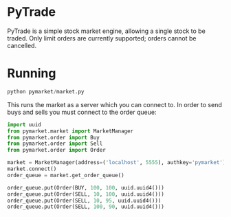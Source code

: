 # PyTrade

PyTrade is a simple stock market engine, allowing a single stock to be traded.
Only limit orders are currently supported; orders cannot be cancelled.


# Running

```python
python pymarket/market.py
```

This runs the market as a server which you can connect to. In order to send
buys and sells you must connect to the order queue:

```python
import uuid
from pymarket.market import MarketManager
from pymarket.order import Buy
from pymarket.order import Sell
from pymarket.order import Order

market = MarketManager(address=('localhost', 5555), authkey='pymarket')
market.connect()
order_queue = market.get_order_queue()

order_queue.put(Order(BUY, 100, 100, uuid.uuid4()))
order_queue.put(Order(SELL, 10, 100, uuid.uuid4()))
order_queue.put(Order(SELL, 10, 95, uuid.uuid4()))
order_queue.put(Order(SELL, 100, 90, uuid.uuid4()))
```
